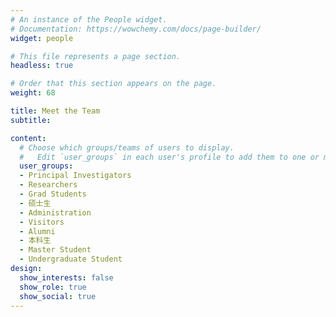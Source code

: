 ```yaml
---
# An instance of the People widget.
# Documentation: https://wowchemy.com/docs/page-builder/
widget: people

# This file represents a page section.
headless: true

# Order that this section appears on the page.
weight: 68

title: Meet the Team
subtitle:

content:
  # Choose which groups/teams of users to display.
  #   Edit `user_groups` in each user's profile to add them to one or more of these groups.
  user_groups:
  - Principal Investigators
  - Researchers
  - Grad Students
  - 硕士生
  - Administration
  - Visitors
  - Alumni
  - 本科生
  - Master Student
  - Undergraduate Student
design:
  show_interests: false
  show_role: true
  show_social: true
---
```

